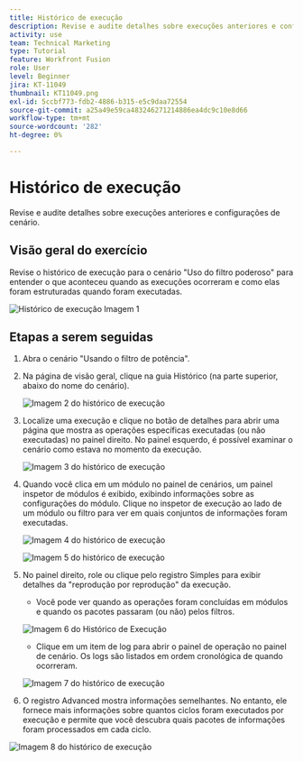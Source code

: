 ```yaml
---
title: Histórico de execução
description: Revise e audite detalhes sobre execuções anteriores e configurações de cenário.
activity: use
team: Technical Marketing
type: Tutorial
feature: Workfront Fusion
role: User
level: Beginner
jira: KT-11049
thumbnail: KT11049.png
exl-id: 5ccbf773-fdb2-4886-b315-e5c9daa72554
source-git-commit: a25a49e59ca483246271214886ea4dc9c10e8d66
workflow-type: tm+mt
source-wordcount: '282'
ht-degree: 0%

---
```


# Histórico de execução

Revise e audite detalhes sobre execuções anteriores e configurações de cenário.

## Visão geral do exercício

Revise o histórico de execução para o cenário &quot;Uso do filtro poderoso&quot; para entender o que aconteceu quando as execuções ocorreram e como elas foram estruturadas quando foram executadas.

![Histórico de execução Imagem 1](../12-exercises/assets/execution-history-walkthrough-1.png)

## Etapas a serem seguidas

1. Abra o cenário &quot;Usando o filtro de potência&quot;.
1. Na página de visão geral, clique na guia Histórico (na parte superior, abaixo do nome do cenário).

   ![Imagem 2 do histórico de execução](../12-exercises/assets/execution-history-walkthrough-2.png)

1. Localize uma execução e clique no botão de detalhes para abrir uma página que mostra as operações específicas executadas (ou não executadas) no painel direito. No painel esquerdo, é possível examinar o cenário como estava no momento da execução.

   ![Imagem 3 do histórico de execução](../12-exercises/assets/execution-history-walkthrough-3.png)

1. Quando você clica em um módulo no painel de cenários, um painel inspetor de módulos é exibido, exibindo informações sobre as configurações do módulo. Clique no inspetor de execução ao lado de um módulo ou filtro para ver em quais conjuntos de informações foram executadas.

   ![Imagem 4 do histórico de execução](../12-exercises/assets/execution-history-walkthrough-4.png)

   ![Imagem 5 do histórico de execução](../12-exercises/assets/execution-history-walkthrough-5.png)


1. No painel direito, role ou clique pelo registro Simples para exibir detalhes da &quot;reprodução por reprodução&quot; da execução.

   + Você pode ver quando as operações foram concluídas em módulos e quando os pacotes passaram (ou não) pelos filtros.

   ![Imagem 6 do Histórico de Execução](../12-exercises/assets/execution-history-walkthrough-6.png)

   + Clique em um item de log para abrir o painel de operação no painel de cenário. Os logs são listados em ordem cronológica de quando ocorreram.


   ![Imagem 7 do histórico de execução](../12-exercises/assets/execution-history-walkthrough-7.png)


1. O registro Advanced mostra informações semelhantes. No entanto, ele fornece mais informações sobre quantos ciclos foram executados por execução e permite que você descubra quais pacotes de informações foram processados em cada ciclo.

![Imagem 8 do histórico de execução](../12-exercises/assets/execution-history-walkthrough-8.png)

